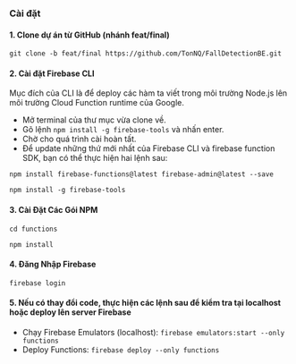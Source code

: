 ### Cài đặt
#### 1. Clone dự án từ GitHub (nhánh feat/final)
`git clone -b feat/final https://github.com/TonNQ/FallDetectionBE.git`
#### 2. Cài đặt Firebase CLI
Mục đích của CLI là để deploy các hàm ta viết trong môi trường Node.js lên môi trường Cloud Function runtime của Google.
* Mở terminal của thư mục vừa clone về.
* Gõ lệnh `npm install -g firebase-tools` và nhấn enter.
* Chờ cho quá trình cài hoàn tất.
* Để update những thứ mới nhất của Firebase CLI và firebase function SDK, bạn có thể thực hiện hai lệnh sau:

`npm install firebase-functions@latest firebase-admin@latest --save`

`npm install -g firebase-tools`
#### 3. Cài Đặt Các Gói NPM
`cd functions`

`npm install`
#### 4. Đăng Nhập Firebase
`firebase login`
#### 5. Nếu có thay đổi code, thực hiện các lệnh sau để kiểm tra tại localhost hoặc deploy lên server Firebase
* Chạy Firebase Emulators (localhost):
`firebase emulators:start --only functions`
* Deploy Functions:
`firebase deploy --only functions`
